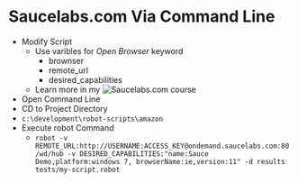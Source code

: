 # Saucelabs.com Via Command Line
- Modify Script
  - Use varibles for *Open Browser* keyword
    - brownser
    - remote_url
    - desired_capabilities
  - Learn more in my ![Saucelabs.com](http://Saucelabs.com) course
- Open Command Line
- CD to Project Directory
 - `c:\development\robot-scripts\amazon`
- Execute robot Command 
  - `robot -v REMOTE_URL:http://USERNAME:ACCESS_KEY@ondemand.saucelabs.com:80/wd/hub -v DESIRED_CAPABILITIES:"name:Sauce Demo,platform:windows 7, browserName:ie,version:11" -d results tests/my-script.robot`
  